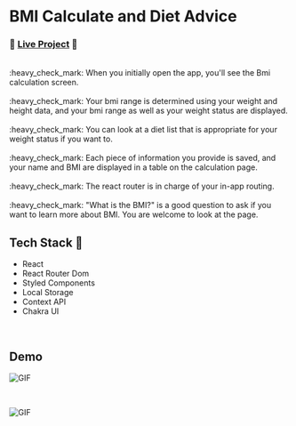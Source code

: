 # BMI Calculate and Diet Advice

### :tada: <a href="https://bmi-calculate-and-diet-advice.netlify.app/">Live Project</a> :tada:
<br/>
:heavy_check_mark: When you initially open the app, you'll see the Bmi calculation screen.
<br/> <br/>
:heavy_check_mark: Your bmi range is determined using your weight and height data, and your bmi range as well as your weight status are displayed.
<br/> <br/>
:heavy_check_mark: You can look at a diet list that is appropriate for your weight status if you want to.
<br/> <br/>
:heavy_check_mark: Each piece of information you provide is saved, and your name and BMI are displayed in a table on the calculation page.
<br/> <br/>
:heavy_check_mark: The react router is in charge of your in-app routing.
<br/> <br/>
:heavy_check_mark: "What is the BMI?" is a good question to ask if you want to learn more about BMI. You are welcome to look at the page.

<br/>

## Tech Stack :rocket:
- React
- React Router Dom
- Styled Components
- Local Storage
- Context API
- Chakra UI
<br/>

## Demo

![GIF](src/assets/BMI-Web.gif)

<br/>

![GIF](src/assets/BMI-Responsive.gif)
